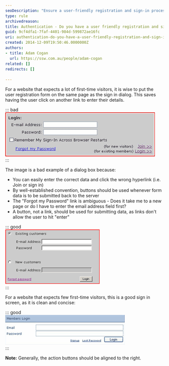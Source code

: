 ```yaml
---
seoDescription: "Ensure a user-friendly registration and sign-in process by combining forms on the same page, utilizing submit buttons instead of links, and providing clear navigation options."
type: rule
archivedreason: 
title: Authentication - Do you have a user friendly registration and sign in screen?
guid: 9cf4dfa1-7faf-4401-984d-599872ae16fc
uri: authentication-do-you-have-a-user-friendly-registration-and-sign-in-screen
created: 2014-12-09T19:50:46.0000000Z
authors:
- title: Adam Cogan
  url: https://ssw.com.au/people/adam-cogan
related: []
redirects: []

---
```


For a website that expects a lot of first-time visitors, it is wise to put the                     user registration form on the same page as the sign in dialog. This saves having the                     user click on another link to enter their details.

<!--endintro-->


::: bad  
![Figure: Bad example - non-friendly sign in screen](BadloginDialog.gif)  
:::

The image is a bad example of a dialog box because:

* You can easily enter the correct data and click the wrong hyperlink (i.e. Join or sign in)
* By well-established convention, buttons should be used whenever form data is to be submitted back to the server
* The "Forgot my Password" link is ambiguous - Does it take me to a new page or do I have to enter the email address field first?
* A button, not a link, should be used for submitting data, as links don't allow the user to hit "enter"



::: good  
![Figure: Good example - friendly sign in screen for many new visitors](GoodloginScreen.gif)  
:::

For a website that expects few first-time visitors, this is a good sign in screen, as it is clean and concise:


::: good  
![Figure: Good example - friendly sign in screen for few new visitors](GoodloginScreen-few.gif)  
:::

**Note:** Generally, the action buttons should be aligned to the right.
